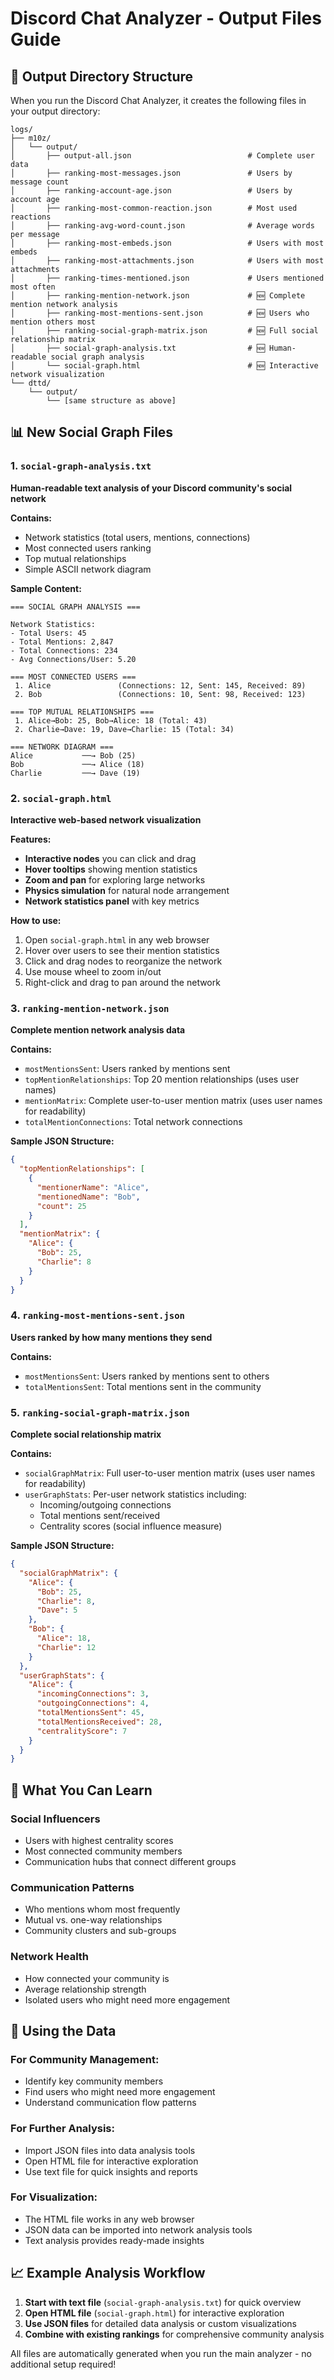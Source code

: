 # Discord Chat Analyzer - Output Files Guide

## 📁 Output Directory Structure

When you run the Discord Chat Analyzer, it creates the following files in your output directory:

```
logs/
├── m10z/
│   └── output/
│       ├── output-all.json                          # Complete user data
│       ├── ranking-most-messages.json               # Users by message count
│       ├── ranking-account-age.json                 # Users by account age
│       ├── ranking-most-common-reaction.json        # Most used reactions
│       ├── ranking-avg-word-count.json              # Average words per message
│       ├── ranking-most-embeds.json                 # Users with most embeds
│       ├── ranking-most-attachments.json            # Users with most attachments
│       ├── ranking-times-mentioned.json             # Users mentioned most often
│       ├── ranking-mention-network.json             # 🆕 Complete mention network analysis
│       ├── ranking-most-mentions-sent.json          # 🆕 Users who mention others most
│       ├── ranking-social-graph-matrix.json         # 🆕 Full social relationship matrix
│       ├── social-graph-analysis.txt                # 🆕 Human-readable social graph analysis
│       └── social-graph.html                        # 🆕 Interactive network visualization
└── dttd/
    └── output/
        └── [same structure as above]
```

## 📊 New Social Graph Files

### 1. `social-graph-analysis.txt`
**Human-readable text analysis of your Discord community's social network**

**Contains:**
- Network statistics (total users, mentions, connections)
- Most connected users ranking
- Top mutual relationships
- Simple ASCII network diagram

**Sample Content:**
```
=== SOCIAL GRAPH ANALYSIS ===

Network Statistics:
- Total Users: 45
- Total Mentions: 2,847
- Total Connections: 234
- Avg Connections/User: 5.20

=== MOST CONNECTED USERS ===
 1. Alice               (Connections: 12, Sent: 145, Received: 89)
 2. Bob                 (Connections: 10, Sent: 98, Received: 123)

=== TOP MUTUAL RELATIONSHIPS ===
 1. Alice→Bob: 25, Bob→Alice: 18 (Total: 43)
 2. Charlie→Dave: 19, Dave→Charlie: 15 (Total: 34)

=== NETWORK DIAGRAM ===
Alice           ──→ Bob (25)
Bob             ──→ Alice (18)
Charlie         ──→ Dave (19)
```

### 2. `social-graph.html`
**Interactive web-based network visualization**

**Features:**
- **Interactive nodes** you can click and drag
- **Hover tooltips** showing mention statistics
- **Zoom and pan** for exploring large networks
- **Physics simulation** for natural node arrangement
- **Network statistics panel** with key metrics

**How to use:**
1. Open `social-graph.html` in any web browser
2. Hover over users to see their mention statistics
3. Click and drag nodes to reorganize the network
4. Use mouse wheel to zoom in/out
5. Right-click and drag to pan around the network

### 3. `ranking-mention-network.json`
**Complete mention network analysis data**

**Contains:**
- `mostMentionsSent`: Users ranked by mentions sent
- `topMentionRelationships`: Top 20 mention relationships (uses user names)
- `mentionMatrix`: Complete user-to-user mention matrix (uses user names for readability)
- `totalMentionConnections`: Total network connections

**Sample JSON Structure:**
```json
{
  "topMentionRelationships": [
    {
      "mentionerName": "Alice",
      "mentionedName": "Bob",
      "count": 25
    }
  ],
  "mentionMatrix": {
    "Alice": {
      "Bob": 25,
      "Charlie": 8
    }
  }
}
```

### 4. `ranking-most-mentions-sent.json`
**Users ranked by how many mentions they send**

**Contains:**
- `mostMentionsSent`: Users ranked by mentions sent to others
- `totalMentionsSent`: Total mentions sent in the community

### 5. `ranking-social-graph-matrix.json`
**Complete social relationship matrix**

**Contains:**
- `socialGraphMatrix`: Full user-to-user mention matrix (uses user names for readability)
- `userGraphStats`: Per-user network statistics including:
  - Incoming/outgoing connections
  - Total mentions sent/received
  - Centrality scores (social influence measure)

**Sample JSON Structure:**
```json
{
  "socialGraphMatrix": {
    "Alice": {
      "Bob": 25,
      "Charlie": 8,
      "Dave": 5
    },
    "Bob": {
      "Alice": 18,
      "Charlie": 12
    }
  },
  "userGraphStats": {
    "Alice": {
      "incomingConnections": 3,
      "outgoingConnections": 4,
      "totalMentionsSent": 45,
      "totalMentionsReceived": 28,
      "centralityScore": 7
    }
  }
}
```

## 🎯 What You Can Learn

### **Social Influencers**
- Users with highest centrality scores
- Most connected community members
- Communication hubs that connect different groups

### **Communication Patterns**
- Who mentions whom most frequently
- Mutual vs. one-way relationships
- Community clusters and sub-groups

### **Network Health**
- How connected your community is
- Average relationship strength
- Isolated users who might need more engagement

## 🔧 Using the Data

### **For Community Management:**
- Identify key community members
- Find users who might need more engagement
- Understand communication flow patterns

### **For Further Analysis:**
- Import JSON files into data analysis tools
- Open HTML file for interactive exploration
- Use text file for quick insights and reports

### **For Visualization:**
- The HTML file works in any web browser
- JSON data can be imported into network analysis tools
- Text analysis provides ready-made insights

## 📈 Example Analysis Workflow

1. **Start with text file** (`social-graph-analysis.txt`) for quick overview
2. **Open HTML file** (`social-graph.html`) for interactive exploration
3. **Use JSON files** for detailed data analysis or custom visualizations
4. **Combine with existing rankings** for comprehensive community analysis

All files are automatically generated when you run the main analyzer - no additional setup required! 